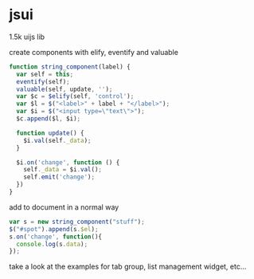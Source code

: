 jsui
====

1.5k uijs lib

create components with elify, eventify and valuable
``` javascript
function string_component(label) {
  var self = this;
  eventify(self);
  valuable(self, update, '');
  var $c = $elify(self, 'control');
  var $l = $("<label>" + label + "</label>");
  var $i = $("<input type=\"text\">");
  $c.append($l, $i);

  function update() {
    $i.val(self._data);
  }

  $i.on('change', function () {
    self._data = $i.val();
    self.emit('change');
  })
}
```

add to document in a normal way

``` javascript
var s = new string_component("stuff");
$("#spot").append(s.$el);
s.on('change', function(){
  console.log(s.data);
});
```

take a look at the examples for tab group, list management widget, etc...
